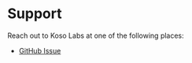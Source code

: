 # Support

Reach out to Koso Labs at one of the following places:

- [GitHub Issue](https://github.com/kosolabs/koso/issues)
